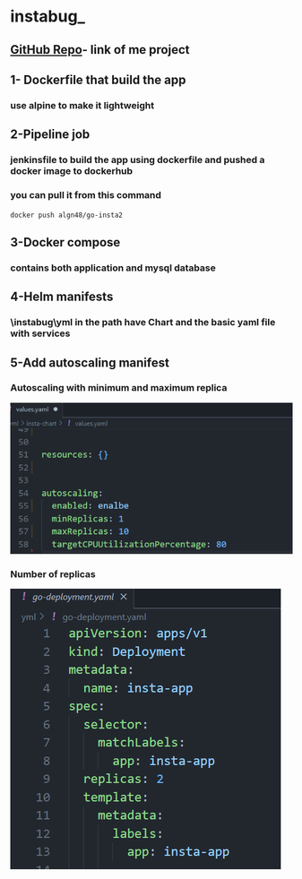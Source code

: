 # instabug_
## [GitHub Repo](https://github.com/gAhmedg/instabug_.git)- link of me project
## 1- Dockerfile that build the app 
### use alpine to make it lightweight 

## 2-Pipeline job 
### jenkinsfile to build the app using dockerfile and pushed a docker image to dockerhub 
### you can pull it from this command

```
docker push algn48/go-insta2
```
## 3-Docker compose
### contains both application and mysql database

## 4-Helm manifests
### \instabug\yml in the path have Chart and the basic yaml file with services 

## 5-Add autoscaling manifest  
### Autoscaling with minimum and maximum replica
<img src="screen/auto_scale.png"  >


### Number of replicas
<img src="screen/number_of_replica.png"  >
